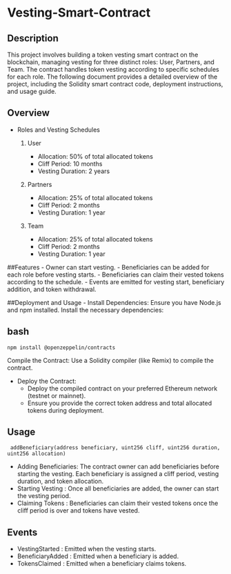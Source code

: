 
# Vesting-Smart-Contract

## Description
This project involves building a token vesting smart contract on the blockchain, managing vesting for three distinct roles: User, Partners, and Team. The contract handles token vesting according to specific schedules for each role. The following document provides a detailed overview of the project, including the Solidity smart contract code, deployment instructions, and usage guide.


## Overview

 * Roles and Vesting Schedules
     1. User
        - Allocation: 50% of total allocated tokens
        - Cliff Period: 10 months
        - Vesting Duration: 2 years
   
     2. Partners
        - Allocation: 25% of total allocated tokens
        - Cliff Period: 2 months
        - Vesting Duration: 1 year
   
     3. Team
        - Allocation: 25% of total allocated tokens
        - Cliff Period: 2 months
        - Vesting Duration: 1 year

##Features
      - Owner can start vesting.
      - Beneficiaries can be added for each role before vesting starts.
      - Beneficiaries can claim their vested tokens according to the schedule.
      - Events are emitted for vesting start, beneficiary addition, and token withdrawal.
  
 ##Deployment and Usage
      - Install Dependencies: Ensure you have Node.js and npm installed. Install the necessary dependencies:

## bash
    npm install @openzeppelin/contracts

Compile the Contract: Use a Solidity compiler (like Remix) to compile the contract.

 * Deploy the Contract: 
    - Deploy the compiled contract on your preferred Ethereum network (testnet or mainnet).
    - Ensure you provide the correct token address and total allocated tokens during deployment.

 ## Usage
     addBeneficiary(address beneficiary, uint256 cliff, uint256 duration, uint256 allocation)
  - Adding Beneficiaries: The contract owner can add beneficiaries before starting the vesting. Each beneficiary is assigned a cliff period, vesting duration, and token allocation.
  - Starting Vesting    : Once all beneficiaries are added, the owner can start the vesting period.
  - Claiming Tokens     : Beneficiaries can claim their vested tokens once the cliff period is over and tokens have vested.

 ## Events
   - VestingStarted    : Emitted when the vesting starts.
   - BeneficiaryAdded  : Emitted when a beneficiary is added.
   - TokensClaimed     : Emitted when a beneficiary claims tokens.

 
